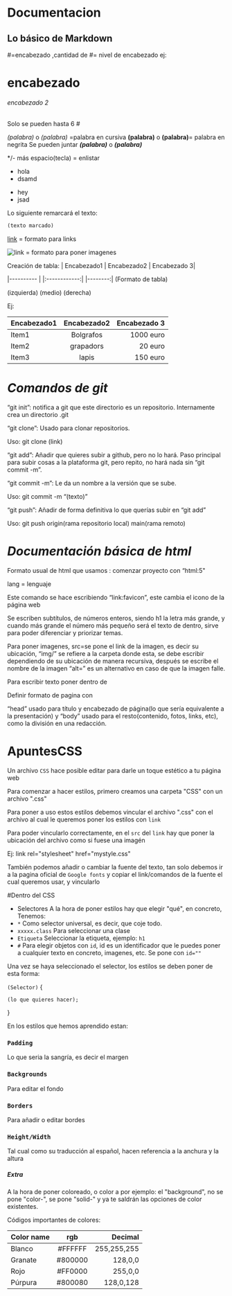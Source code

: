 # Documentacion 

## Lo básico de Markdown

#=encabezado ,cantidad de #= nivel de encabezado ej:
# encabezado
###### encabezado 2
Solo se pueden hasta 6 #

*(palabra)* o _(palabra)_ =palabra en cursiva
**(palabra)** o __(palabra)__= palabra en negrita
Se pueden juntar ***(palabra)*** o ___(palabra)___

*/- más espacio(tecla) =  enlistar
* hola
* dsamd
- hey
- jsad

Lo siguiente remarcará el texto:
 ````html
(texto marcado)
````

[link](URL "texto alternativo") = formato para links

![link](URL "texto alternativo") = formato para poner imagenes

Creación de tabla:
| Encabezado1 | Encabezado2 | Encabezado 3|

|---------- |   |:------------:|  |--------:| (Formato de tabla)

(izquierda)    (medio)    (derecha)

Ej:

| Encabezado1 | Encabezado2 | Encabezado 3|
|---------- |:------------:|--------:|
| Item1 | Bolgrafos | 1000 euro|
| Item2 | grapadors | 20 euro |
| Item3 | lapis | 150 euro|

# *Comandos de git*

“git init”: notifica a git que este directorio es un repositorio. Internamente crea un directorio .git

“git clone”:
Usado para clonar repositorios.

Uso: git clone (link)

“git add”:
Añadir que quieres subir a github, pero no lo hará. Paso principal para subir cosas a la plataforma git, pero repito, no hará nada sin “git commit -m”.

“git commit -m”: 
Le da un nombre a la versión que se sube. 

Uso: git commit -m “(texto)”

“git push”:
Añadir de forma definitiva lo que querías subir en “git add”

Uso: git push origin(rama repositorio local) main(rama remoto)

# *Documentación básica de html*

Formato usual de html que usamos : comenzar proyecto con “html:5"

lang = lenguaje

Este comando se hace escribiendo “link:favicon”, este cambia el icono de la página web

Se escriben subtítulos, de números enteros, siendo h1 la letra más grande, y cuando más grande el número más pequeño será el texto de dentro, sirve para poder diferenciar y priorizar temas.


Para poner imagenes, src=se pone el link de la imagen, es decir su ubicación, “img/” se refiere a la carpeta donde esta, se debe escribir dependiendo de su ubicación de manera recursiva, después se escribe el nombre de la imagen
“alt=” es un alternativo en caso de que la imagen falle.

Para escribir texto poner dentro de 

Definir formato de pagina con

“head” usado para título y encabezado de página(lo que sería equivalente a la presentación) y “body” usado para el resto(contenido, fotos, links, etc), como la división en una redacción.

# ApuntesCSS

Un archivo ``CSS`` hace posible editar para darle un toque estético a tu página web

Para comenzar a hacer estilos, primero creamos una carpeta "CSS" con un archivo ".css" 

Para poner a uso estos estilos debemos vincular el archivo ".css" con el archivo al cual le queremos poner los estilos con ``link``

Para poder vincularlo correctamente, en el ``src`` del ``link`` hay que poner la ubicación del archivo como si fuese una imagén

Ej: link rel="stylesheet" href="mystyle.css"

También podemos añadir o cambiar la fuente del texto, tan solo debemos ir a la pagina oficial de ``Google fonts`` y copiar el link/comandos de la fuente el cual queremos usar, y vincularlo 

#Dentro del CSS
- Selectores
A la hora de poner estilos hay que elegir "qué", en concreto,
Tenemos:
- ``*`` Como selector universal, es decir, que coje todo.
- ``xxxxx.class`` Para seleccionar una clase 
- ``Etiqueta`` Seleccionar la etiqueta, ejemplo: ``h1``
- ``#`` Para elegir objetos con ``id``, id es un identificador que le puedes poner a cualquier texto en concreto, imagenes, etc. Se pone con ``id=""``

Una vez se haya seleccionado el selector, los estilos se deben poner de esta forma:

``(Selector)`` {

    (lo que quieres hacer);

}


En los estilos que hemos aprendido estan:

### ``Padding``

Lo que seria la sangría, es decir el margen

### ``Backgrounds``

Para editar el fondo

### ``Borders``

Para añadir o editar bordes

### ``Height/Width``

Tal cual como su traducción al español, hacen referencia a la anchura y la altura

##### Extra

A la hora de poner coloreado, o color a por ejemplo: el "background", no se pone "color-", se pone "solid-" y ya te saldrán las opciones de color existentes.

Códigos importantes de colores:

| Color name | rgb | Decimal |
|---------- |:------------:|--------:|
| Blanco | #FFFFFF | 255,255,255 |
| Granate | #800000 | 128,0,0 |
| Rojo | #FF0000 | 255,0,0 |
| Púrpura | #800080 | 128,0,128 |
